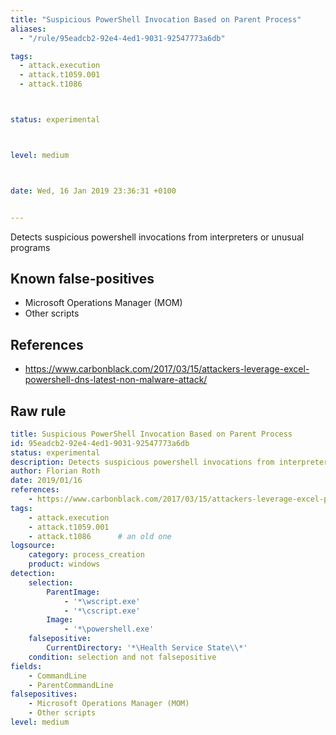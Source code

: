 ```yaml
---
title: "Suspicious PowerShell Invocation Based on Parent Process"
aliases:
  - "/rule/95eadcb2-92e4-4ed1-9031-92547773a6db"

tags:
  - attack.execution
  - attack.t1059.001
  - attack.t1086



status: experimental



level: medium



date: Wed, 16 Jan 2019 23:36:31 +0100


---
```


Detects suspicious powershell invocations from interpreters or unusual programs

<!--more-->


## Known false-positives

* Microsoft Operations Manager (MOM)
* Other scripts



## References

* https://www.carbonblack.com/2017/03/15/attackers-leverage-excel-powershell-dns-latest-non-malware-attack/


## Raw rule
```yaml
title: Suspicious PowerShell Invocation Based on Parent Process
id: 95eadcb2-92e4-4ed1-9031-92547773a6db
status: experimental
description: Detects suspicious powershell invocations from interpreters or unusual programs
author: Florian Roth
date: 2019/01/16
references:
    - https://www.carbonblack.com/2017/03/15/attackers-leverage-excel-powershell-dns-latest-non-malware-attack/
tags:
    - attack.execution
    - attack.t1059.001
    - attack.t1086      # an old one
logsource:
    category: process_creation
    product: windows
detection:
    selection:
        ParentImage:
            - '*\wscript.exe'
            - '*\cscript.exe'
        Image:
            - '*\powershell.exe'
    falsepositive:
        CurrentDirectory: '*\Health Service State\\*'
    condition: selection and not falsepositive
fields:
    - CommandLine
    - ParentCommandLine
falsepositives:
    - Microsoft Operations Manager (MOM)
    - Other scripts
level: medium

```
